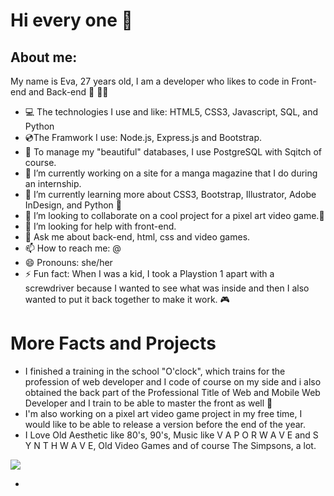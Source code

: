 # Hi every one 👋

## About me:

My name is Eva, 27 years old, I am a developer who likes to code in Front-end and Back-end 💜 🙋‍♀️

<ilg src ="https://media.giphy.com/media/qa0xvSMNC3Ltm/giphy.gif"/>

- 💻 The technologies I use and like: HTML5, CSS3, Javascript, SQL, and Python
- 💿The Framwork I use: Node.js, Express.js and Bootstrap.
- 💾 To manage my "beautiful" databases, I use PostgreSQL with Sqitch of course.
- 🔭 I’m currently working on a site for a manga magazine that I do during an internship.
- 🌱 I’m currently learning more about CSS3, Bootstrap, Illustrator, Adobe InDesign, and Python 🐍
- 👯 I’m looking to collaborate on a cool project for a pixel art video game.:space_invader:
- 🤔 I’m looking for help with front-end.
- 💬 Ask me about back-end, html, css and video games.
- 📫 How to reach me: @
- 😄 Pronouns: she/her 
- ⚡ Fun fact: When I was a kid, I took a Playstion 1 apart with a screwdriver because I wanted to see what was inside and then I also wanted to put it back together to make it work. 🎮

# More Facts and Projects

- I finished a training in the school "O'clock", which trains for the profession of web developer and I code of course on my side and i also obtained the back part of the Professional Title of Web and Mobile Web Developer and I train to be able to master the front as well :muscle:
- I'm also working on a pixel art video game project in my free time, I would like to be able to release a version before the end of the year.
- I Love Old Aesthetic like 80's, 90's, Music like V A P O R W A V E and S Y N T H W A V E, Old Video Games and of course The Simpsons, a lot. 

<img src="https://media.giphy.com/media/l2Je3TK1IJz5bqbm0/giphy.gif"/>


- 
<!--
**DoesNotCompute2745/DoesNotCompute2745** is a ✨ _special_ ✨ repository because its `README.md` (this file) appears on your GitHub profile.
-
-->

